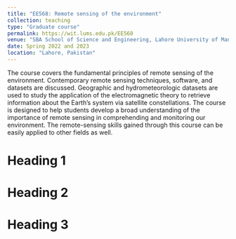 ```yaml
---
title: "EE568: Remote sensing of the environment"
collection: teaching
type: "Graduate course"
permalink: https://wit.lums.edu.pk/EE568
venue: "SBA School of Science and Engineering, Lahore University of Management Sciences (LUMS)"
date: Spring 2022 and 2023
location: "Lahore, Pakistan"
---
```


The course covers the fundamental principles of remote sensing of the environment. Contemporary remote sensing techniques, software, and datasets are discussed. Geographic and hydrometeorologic datasets are used to study the application of the electromagnetic theory to retrieve information about the Earth’s system via satellite constellations. The course is designed to help students develop a broad understanding of the importance of remote sensing in comprehending and monitoring our environment. The remote-sensing skills gained through this course can be easily applied to other fields as well. 

Heading 1
======

Heading 2
======

Heading 3
======
